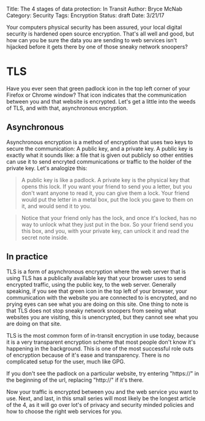 Title: The 4 stages of data protection: In Transit
Author: Bryce McNab
Category: Security
Tags: Encryption
Status: draft
Date: 3/21/17

Your computers physical security has been assured, your local digital security is hardened open source encryption. That's all well and good, but how can you be sure the data you are sending to web services isn't hijacked before it gets there by one of those sneaky network snoopers?

# TLS

Have you ever seen that green padlock icon in the top left corner of your Firefox or Chrome window? That icon indicates that the communication between you and that website is encrypted. Let's get a little into the weeds of TLS, and with that, asynchronous encryption.

## Asynchronous

Asynchronous encryption is a method of encryption that uses two keys to secure the communication: A public key, and a private key. A public key is exactly what it sounds like: a file that is given out publicly so other entities can use it to send encryted communications or traffic to the holder of the private key. Let's analogize this:

>A public key is like a padlock. A private key is the physical key that opens this lock. If you want your friend to send you a letter, but you don't want anyone to read it, you can give them a lock. Your friend would put the letter in a metal box, put the lock you gave to them on it, and would send it to you.

>Notice that your friend only has the lock, and once it's locked, has no way to unlock what they just put in the box. So your friend send you this box, and you, with your private key, can unlock it and read the secret note inside.

## In practice

TLS is a form of asynchronous encryption where the web server that is using TLS has a publically available key that your browser uses to send encrypted traffic, using the public key, to the web server. Generally speaking, if you see that green icon in the top left of your browser, your communication with the website you are connected to is encrypted, and no prying eyes can see what you are doing on this site. One thing to note is that TLS does not stop sneaky network snoopers from seeing what websites you are visiting, this is unencrypted, but they cannot see what you are doing on that site.

TLS is the most common form of in-transit encryption in use today, because it is a very transparent encryption scheme that most people don't know it's happening in the background. This is one of the most successful role outs of encryption because of it's ease and transparency. There is no complicated setup for the user, much like GPG.

If you don't see the padlock on a particular website, try entering "https://" in the beginning of the url, replacing "http://" if it's there.

Now your traffic is encrypted between you and the web service you want to use. Next, and last, in this small series will most likely be the longest article of the 4, as it will go over lot's of privacy and security minded policies and how to choose the right web services for you.
